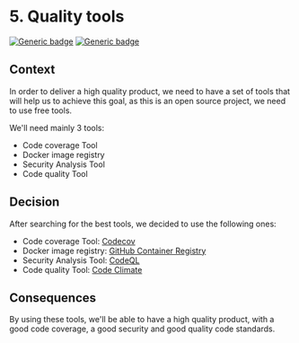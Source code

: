 # 5. Quality tools

[![Generic badge](https://img.shields.io/badge/Date-2023/12/31-blue.svg)](https://shields.io/)
[![Generic badge](https://img.shields.io/badge/Status-Accepted-Green.svg)](https://shields.io/)

## Context

In order to deliver a high quality product, we need to have a set of tools that will help us to achieve this goal, as
this is an open source project, we need to use free tools.

We'll need mainly 3 tools:

- Code coverage Tool
- Docker image registry
- Security Analysis Tool
- Code quality Tool

## Decision

After searching for the best tools, we decided to use the following ones:

- Code coverage Tool: [Codecov](https://about.codecov.io/)
- Docker image registry: [GitHub Container Registry](https://docs.github.com/en/packages/guides/about-github-container-registry)
- Security Analysis Tool: [CodeQL](https://securitylab.github.com/tools/codeql)
- Code quality Tool: [Code Climate](https://codeclimate.com/)

## Consequences

By using these tools, we'll be able to have a high quality product, with a good code coverage, a good security and good
quality code standards.


